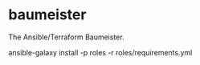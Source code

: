 # baumeister
The Ansible/Terraform Baumeister.

ansible-galaxy install -p roles -r roles/requirements.yml
